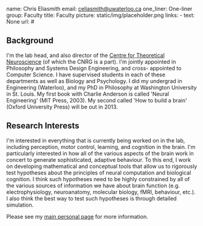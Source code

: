 name: Chris Eliasmith
email: celiasmith@uwaterloo.ca
one_liner: One-liner 
group: Faculty
title: Faculty
picture: static/img/placeholder.png
links: 
    - text: None
      url: #

## Background

  
  
I'm the lab head, and also director of the [Centre for Theoretical
Neuroscience](http://ctn.uwaterloo.ca/) (of which the CNRG is a part). I'm
jointly appointed in Philosophy and Systems Design Engineering, and cross-
appointed to Computer Science. I have supervised students in each of these
departments as well as Biology and Psychology. I did my undergrad in
Engineering (Waterloo), and my PhD in Philosophy at Washington University in
St. Louis. My first book with Charlie Anderson is called 'Neural Engineering'
(MIT Press, 2003). My second called 'How to build a brain' (Oxford University
Press) will be out in 2013.

  

## Research Interests

  
  
I'm interested in everything that is currently being worked on in the lab,
including perception, motor control, learning, and cognition in the brain. I'm
particularly interested in how all of the various aspects of the brain work in
concert to generate sophisticated, adaptive behaviour. To this end, I work on
developing mathematical and conceptual tools that allow us to rigorously test
hypotheses about the principles of neural computation and biological
cognition. I think such hypotheses need to be highly constrained by all of the
various sources of information we have about brain function (e.g.
electrophysiology, neuroanatomy, molecular biology, fMRI, behaviour, etc.). I
also think the best way to test such hypotheses is through detailed
simulation.

  
Please see my [main personal page](http://watarts.uwaterloo.ca/~celiasmi/) for
more information.


